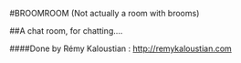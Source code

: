 #BROOMROOM
(Not actually a room with brooms)

##A chat room, for chatting....

####Done by Rémy Kaloustian : http://remykaloustian.com
